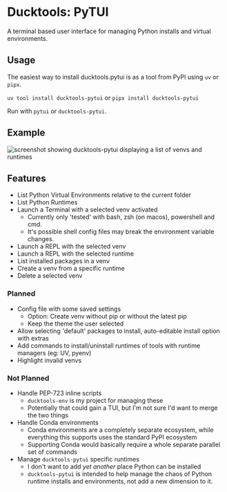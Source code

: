 # Ducktools: PyTUI #

A terminal based user interface for managing Python installs and virtual environments.

## Usage ##

The easiest way to install ducktools.pytui is as a tool from PyPI using `uv` or `pipx`.

`uv tool install ducktools-pytui` or `pipx install ducktools-pytui`

Run with `pytui` or `ducktools-pytui`.

## Example ##

![screenshot showing ducktools-pytui displaying a list of venvs and runtimes](images/pytui_menu.png)

## Features ##

* List Python Virtual Environments relative to the current folder
* List Python Runtimes
* Launch a Terminal with a selected venv activated
  * Currently only 'tested' with bash, zsh (on macos), powershell and cmd.
  * It's possible shell config files may break the environment variable changes. 
* Launch a REPL with the selected venv
* Launch a REPL with the selected runtime
* List installed packages in a venv
* Create a venv from a specific runtime
* Delete a selected venv

### Planned ###

* Config file with some saved settings
  * Option: Create venv without pip or without the latest pip
  * Keep the theme the user selected
* Allow selecting 'default' packages to install, auto-editable install option with extras
* Add commands to install/uninstall runtimes of tools with runtime managers (eg: UV, pyenv)
* Highlight invalid venvs

### Not Planned ###

* Handle PEP-723 inline scripts
  * `ducktools-env` is my project for managing these
  * Potentially that could gain a TUI, but I'm not sure I'd want to merge the two things
* Handle Conda environments
  * Conda environments are a completely separate ecosystem, 
    while everything this supports uses the standard PyPI ecosystem
  * Supporting Conda would basically require a whole separate parallel set of commands
* Manage `ducktools-pytui` specific runtimes
  * I don't want to add *yet another* place Python can be installed
  * `ducktools-pytui` is intended to help manage the chaos of Python runtime installs and environments, 
    not add a new dimension to it.
